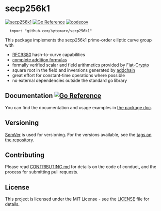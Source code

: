# secp256k1
[![secp256k1](https://github.com/bytemare/secp256k1/actions/workflows/wf-analysis.yaml/badge.svg)](https://github.com/bytemare/secp256k1/actions/workflows/wf-analysis.yaml)
[![Go Reference](https://pkg.go.dev/badge/github.com/bytemare/secp256k1.svg)](https://pkg.go.dev/github.com/bytemare/secp256k1)
[![codecov](https://codecov.io/gh/bytemare/secp256k1/branch/main/graph/badge.svg?token=5bQfB0OctA)](https://codecov.io/gh/bytemare/secp256k1)

```
  import "github.com/bytemare/secp256k1"
```

This package implements the secp256k1 prime-order elliptic curve group with
- [RFC9380](https://datatracker.ietf.org/doc/rfc9380/) hash-to-curve capabilities
- [complete addition formulas](https://eprint.iacr.org/2015/1060.pdf)
- formally verified scalar and field arithmetics provided by [Fiat-Crypto](https://github.com/mit-plv/fiat-crypto)
- square root in the field and inversions generated by [addchain](https://github.com/mmcloughlin/addchain)
- great effort for constant-time operations where possible
- no external dependencies outside the standard go library

## Documentation [![Go Reference](https://pkg.go.dev/badge/github.com/bytemare/secp256k1.svg)](https://pkg.go.dev/github.com/bytemare/secp256k1)

You can find the documentation and usage examples in [the package doc](https://pkg.go.dev/github.com/bytemare/secp256k1).

## Versioning

[SemVer](http://semver.org) is used for versioning. For the versions available, see the [tags on the repository](https://github.com/bytemare/secp256k1/tags).

## Contributing

Please read [CONTRIBUTING.md](.github/CONTRIBUTING.md) for details on the code of conduct, and the process for submitting pull requests.

## License

This project is licensed under the MIT License - see the [LICENSE](LICENSE) file for details.
